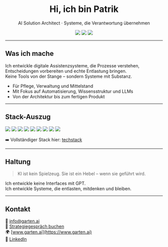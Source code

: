 <h1 align="center">Hi, ich bin Patrik</h1>
<p align="center">AI Solution Architect · Systeme, die Verantwortung übernehmen</p>

<p align="center">
  <a href="https://www.garten.ai"><img src="https://img.shields.io/badge/Website-garten.ai-blue?style=flat-square&logo=google-chrome"></a>
  <a href="mailto:info@garten.ai"><img src="https://img.shields.io/badge/Mail-info@garten.ai-lightgrey?style=flat-square&logo=gmail"></a>
  <a href="https://linkedin.com/in/paifgx"><img src="https://img.shields.io/badge/LinkedIn-paifgx-blue?style=flat-square&logo=linkedin"></a>
</p>

---

## Was ich mache

Ich entwickle digitale Assistenzsysteme, die Prozesse verstehen, Entscheidungen vorbereiten und echte Entlastung bringen.  
Keine Tools von der Stange – sondern Systeme mit Substanz.

- Für Pflege, Verwaltung und Mittelstand  
- Mit Fokus auf Automatisierung, Wissensstruktur und LLMs  
- Von der Architektur bis zum fertigen Produkt

---

## Stack-Auszug

<p>
  <img src="https://img.shields.io/badge/Python-3776AB?style=flat-square&logo=python&logoColor=white"/>
  <img src="https://img.shields.io/badge/TypeScript-3178C6?style=flat-square&logo=typescript&logoColor=white"/>
  <img src="https://img.shields.io/badge/FastAPI-009688?style=flat-square&logo=fastapi&logoColor=white"/>
  <img src="https://img.shields.io/badge/NestJS-E0234E?style=flat-square&logo=nestjs&logoColor=white"/>
  <img src="https://img.shields.io/badge/LangChain-000000?style=flat-square&logo=langchain&logoColor=white"/>
  <img src="https://img.shields.io/badge/HuggingFace-FCC72B?style=flat-square&logo=huggingface&logoColor=black"/>
  <img src="https://img.shields.io/badge/qdrant-FF4F64?style=flat-square&logo=data:image/svg+xml;base64,&logoColor=white"/>
  <img src="https://img.shields.io/badge/n8n-EC5C29?style=flat-square&logo=n8n&logoColor=white"/>
  <img src="https://img.shields.io/badge/Supabase-3ECF8E?style=flat-square&logo=supabase&logoColor=white"/>
</p>

➡️ Vollständiger Stack hier: [techstack](https://github.com/paifgx/paifgx/techstack.md)

---

## Haltung

> KI ist kein Spielzeug. Sie ist ein Hebel – wenn sie geführt wird.

Ich entwickle keine Interfaces mit GPT.  
Ich entwickle Systeme, die entlasten, mitdenken und bleiben.

---

## Kontakt

📧 info@garten.ai  
📅 [Strategiegespräch buchen](https://app.reclaim.ai/m/gartendev/strategie)  
🌍 [www.garten.ai](https://www.garten.ai)  
🔗 [LinkedIn](https://linkedin.com/in/paifgx)
